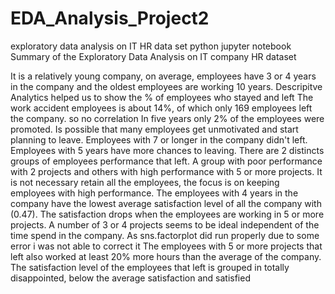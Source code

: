 # EDA_Analysis_Project2
exploratory data analysis on IT HR data set python jupyter notebook
Summary of the Exploratory Data Analysis on IT company HR dataset

It is a relatively young company, on average, employees have 3 or 4 years in the company and the oldest employees are working 10 years.
Descripitve Analytics helped us to show the % of employees who stayed and left
The work accident employees is about 14%, of which only 169 employees left the company. so no correlation
In five years only 2% of the employees were promoted. Is possible that many employees get unmotivated and start planning to leave.
Employees with 7 or longer in the company didn't left. Employees with 5 years have more chances to leaving.
There are 2 distincts groups of employees performance that left. A group with poor performance with 2 projects and others with high performance with 5 or more projects. It is not necessary retain all the employees, the focus is on keeping employees with high performance.
The employees with 4 years in the company have the lowest average satisfaction level of all the company with (0.47).
The satisfaction drops when the employees are working in 5 or more projects. A number of 3 or 4 projects seems to be ideal independent of the time spend in the company.
As sns.factorplot did run properly due to some error i was not able to correct it
The employees with 5 or more projects that left also worked at least 20% more hours than the average of the company.
The satisfaction level of the employees that left is grouped in totally disappointed, below the average satisfaction and satisfied
